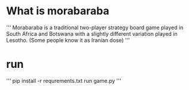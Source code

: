 # What is morabaraba
'''
Morabaraba is a traditional two-player strategy board game played in South Africa and Botswana with a slightly different variation played in Lesotho.
(Some people know it as Iranian dose)
'''


# run
'''
pip install -r requrements.txt
run game.py
'''
